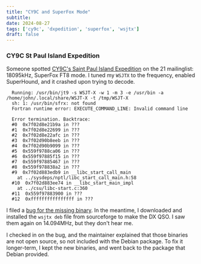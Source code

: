```yaml
---
title: "CY9C and SuperFox Mode"
subtitle:
date: 2024-08-27
tags: ['cy9c', 'dxpedition', 'superfox', 'wsjtx']
draft: false
---
```


### CY9C St Paul Island Expedition

Someone spotted
[CY9C's Saint Paul Island Expedition](https://t-rexsoftware.com/cy9c/)
on the 21 mailinglist:
18095kHz, SuperFox FT8 mode.
I tuned my `WSJTX` to the frequency,
enabled SuperHound,
and it crashed upon trying to decode.

```
  Running: /usr/bin/jt9 -s WSJT-X -w 1 -m 3 -e /usr/bin -a /home/john/.local/share/WSJT-X -t /tmp/WSJT-X
  sh: 1: /usr/bin/sfrx: not found
  Fortran runtime error: EXECUTE_COMMAND_LINE: Invalid command line

  Error termination. Backtrace:
  #0  0x7f02d8e21b9a in ???
  #1  0x7f02d8e22699 in ???
  #2  0x7f02d8e22afc in ???
  #3  0x7f02d90b8eeb in ???
  #4  0x7f02d90b9099 in ???
  #5  0x559f9788ca06 in ???
  #6  0x559f97885f15 in ???
  #7  0x559f97885467 in ???
  #8  0x559f978838a2 in ???
  #9  0x7f02d883edb9 in __libc_start_call_main
    at ../sysdeps/nptl/libc_start_call_main.h:58
  #10  0x7f02d883ee74 in __libc_start_main_impl
    at ../csu/libc-start.c:360
  #11  0x559f97883900 in ???
  #12  0xffffffffffffffff in ???
```

I filed a
[bug for the missing binary](https://bugs.debian.org/cgi-bin/bugreport.cgi?bug=1079942).
In the meantime,
I downloaded and installed the `wsjtx deb` file
from sourceforge to make the DX QSO.
I saw them again on 14.094MHz, but they don't hear me.

I checked in on the bug,
and the maintainer explained
that those binaries are not open source,
so not included with the Debian package.
To fix it longer-term,
I kept the new binaries,
and went back to the package
that Debian provided.

<!--more-->
